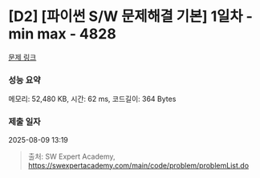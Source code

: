 # [D2] [파이썬 S/W 문제해결 기본] 1일차 - min max - 4828 

[문제 링크](https://swexpertacademy.com/main/code/problem/problemDetail.do?contestProbId=AWTLQZwKon4DFAVT) 

### 성능 요약

메모리: 52,480 KB, 시간: 62 ms, 코드길이: 364 Bytes

### 제출 일자

2025-08-09 13:19



> 출처: SW Expert Academy, https://swexpertacademy.com/main/code/problem/problemList.do